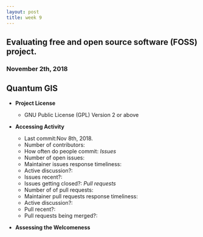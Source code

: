 ```yaml
---
layout: post
title: week 9
---
```



## Evaluating free and open source software (FOSS) project.
### November 2th, 2018

## Quantum GIS
* **Project License**
  * GNU Public License (GPL) Version 2 or above

* **Accessing Activity**
  * Last commit:Nov 8th, 2018.
  * Number of contributors: 
  * How often do people commit:
    *Issues*
  * Number of open issues:
  * Maintainer issues response timeliness: 
  * Active discussion?:
  * Issues recent?:
  * Issues getting closed?:
    *Pull requests*
  * Number of of pull requests:
  * Maintainer pull requests response timeliness:
  * Active discussion?:
  * Pull recent?:
  * Pull requests being merged?:

* **Assessing the Welcomeness**
> 

